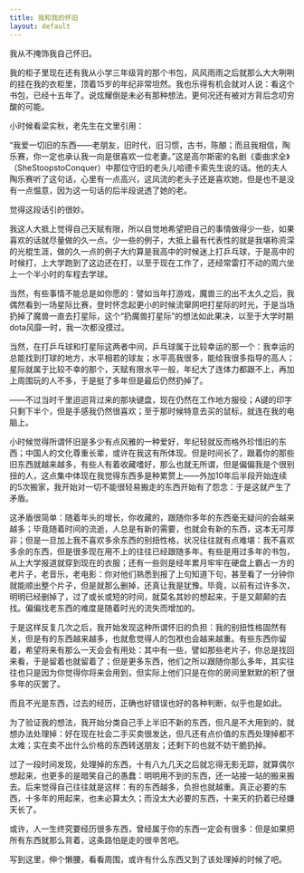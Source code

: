 ```yaml
---
title: 我和我的怀旧
layout: default
---
```


我从不掩饰我自己怀旧。

我的柜子里现在还有我从小学三年级背的那个书包，风风雨雨之后就那么大大咧咧的挂在我的衣柜里，顶着15岁的年纪非常坦然。我也乐得有机会就对人说：看这个书包，已经十五年了。说炫耀倒是未必有那种想法，更何况还有被对方背后念叨穷酸的可能。

小时候看梁实秋，老先生在文里引用：

“我爱一切旧的东西——老朋友，旧时代，旧习惯，古书，陈酿；而且我相信，陶乐赛，你一定也承认我一向是很喜欢一位老妻。”这是高尔斯密的名剧《委曲求全》（SheStoopstoConquer）中那位守旧的老头儿哈德卡索先生说的话。他的夫人陶乐赛听了这句话，心里有一点高兴，这风流的老头子还是喜欢她，但是也不是没有一点愠意，因为这一句话的后半段说透了她的老。

觉得这段话引的很妙。

我这人大抵上觉得自己天赋有限，所以自觉地希望把自己的事情做得少一些，如果喜欢的话就尽量做的久一点。少一些的例子，大抵上最有代表性的就是我堪称资深的光棍生涯，做的久一点的例子大约算是我高中的时候迷上打乒乓球，于是高中的时候打，上大学跑到了这边还在打，以至于现在工作了，还经常雷打不动的周六坐上一个半小时的车程去学球。

当然，有些事情不能总是如你愿的：譬如当年打游戏，魔兽三的出不太久之后，我偶然看到一场星际比赛，登时怀念起更小的时候流窜网吧打星际的时光，于是当场扔掉了魔兽一直去打星际，这个“扔魔兽打星际”的想法如此果决，以至于大学时期dota风靡一时，我一次都没摸过。

当然，在打乒乓球和打星际这两者中间，乒乓球属于比较幸运的那一个：我幸运的总能找到打球的地方，水平相若的球友；水平高我很多，能给我很多指导的高人；星际就属于比较不幸的那个，天赋有限水平一般，年纪大了连体力都跟不上，再加上周围玩的人不多，于是挺了多年但是最后仍然扔掉了。

——不过当时千里迢迢背过来的那块键盘，现在仍然在工作地方服役；A键的印字只剩下半个，但是手感我仍然很喜欢；至于那时候特意去买的鼠标，就连在我的电脑上。



小时候觉得所谓怀旧是多少有点风雅的一种爱好，年纪轻就反而格外珍惜旧的东西；中国人的文化尊重长辈，或许在我这有所体现。但是时间长了，跟着你的那些旧东西就越来越多，有些人有着收藏嗜好，那么也就无所谓，但是偏偏我是个很别扭的人，这点集中体现在我觉得东西多是种累赘上——外加10年后半段开始连续的5次搬家，我开始对一切不能很轻易搬走的东西开始有了怨念：于是这就产生了矛盾。

这矛盾很简单：随着年头的增长，你收藏的，跟随你多年的东西毫无疑问的会越来越多；毕竟随着时间的流逝，人总是有新的需要，也就会有新的东西，这本无可厚非；但是一旦加上我不喜欢多余东西的别扭性格，状况往往就有点难堪：我不喜欢多余的东西，但是很多现在用不上的往往已经跟随多年。有些是用过多年的书包，从上大学报道就穿到现在的衣服；还有一些则是经年累月牢牢在硬盘上霸占一方的老片子，老音乐，老电影：你对他们熟悉到报了上句知道下句，甚至看了一分钟你就能顺出整个片子，但是就那么删掉，还真让我是犹豫。毕竟，以前有过许多次，明明已经删掉了，过了或长或短的时间，就莫名其妙的想起来，于是又颠颠的去找。偏偏找老东西的难度是随着时光的流失而增加的。

于是这样反复几次之后，我开始发现这种所谓怀旧的负担：我的别扭性格固然有关，但是有的东西越来越多，也就愈觉得人的包袱也会越来越重。有些东西你留着，希望将来有那么一天会会有用处：其中有一些，譬如那些老片子，你总是找回来看，于是留着也就留着了；但是更多东西，他们之所以跟随你那么多年，其实往往也只是因为你觉得你将来会用到，但实际上他们只是在你的房间里默默的积了很多年的灰罢了。

而且不光是东西，过去的经历，正确也好错误也好的各种判断，似乎也是如此。

为了验证我的想法，我开始分类自己手上半旧不新的东西，但凡是不大用到的，就想办法处理掉：好在现在社会二手买卖很发达，但凡还有点价值的东西处理掉都不太难；实在卖不出什么价格的东西转送朋友；还剩下的也就不妨干脆扔掉。

过了一段时间发现，处理掉的东西，十有八九几天之后就忘得无影无踪，就算偶尔想起来，也更多的是暗笑自己的愚蠢：明明用不到的东西，还一站接一站的搬来搬去。后来觉得自己往往就是这样：有的东西越多，负担也就越重。真正必要的东西，十多年的用起来，也未必算太久；而没太大必要的东西，十来天的扔着已经嫌天长了。



或许，人一生终究要经历很多东西，曾经属于你的东西一定会有很多：但是如果把所有东西就那么背着，这条路怕是走的很辛苦吧。

写到这里，伸个懒腰，看看周围，或许有什么东西又到了该处理掉的时候了吧。